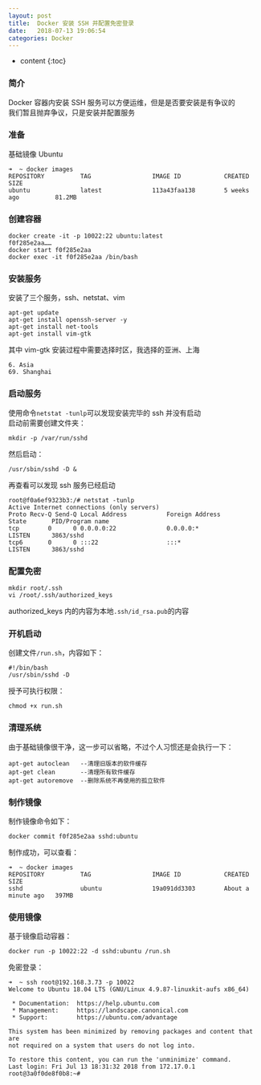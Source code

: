```yaml
---
layout: post
title:  Docker 安装 SSH 并配置免密登录
date:   2018-07-13 19:06:54
categories: Docker
---
```


* content
{:toc}

### 简介

Docker 容器内安装 SSH 服务可以方便运维，但是是否要安装是有争议的  
我们暂且抛弃争议，只是安装并配置服务

### 准备

基础镜像 Ubuntu

	➜  ~ docker images
	REPOSITORY          TAG                 IMAGE ID            CREATED              SIZE
	ubuntu              latest              113a43faa138        5 weeks ago          81.2MB

### 创建容器

	docker create -it -p 10022:22 ubuntu:latest
	f0f285e2aa……
	docker start f0f285e2aa
	docker exec -it f0f285e2aa /bin/bash
	
### 安装服务

安装了三个服务，ssh、netstat、vim

	apt-get update
	apt-get install openssh-server -y
	apt-get install net-tools
	apt-get install vim-gtk
	
其中 vim-gtk 安装过程中需要选择时区，我选择的亚洲、上海

	6. Asia
	69. Shanghai
	
### 启动服务

使用命令```netstat -tunlp```可以发现安装完毕的 ssh 并没有启动  
启动前需要创建文件夹：

	mkdir -p /var/run/sshd

然后启动：

	/usr/sbin/sshd -D &
	
再查看可以发现 ssh 服务已经启动

	root@f0a6ef9323b3:/# netstat -tunlp
	Active Internet connections (only servers)
	Proto Recv-Q Send-Q Local Address           Foreign Address         State       PID/Program name
	tcp        0      0 0.0.0.0:22              0.0.0.0:*               LISTEN      3863/sshd
	tcp6       0      0 :::22                   :::*                    LISTEN      3863/sshd

### 配置免密

	mkdir root/.ssh
	vi /root/.ssh/authorized_keys
	
authorized_keys 内的内容为本地```.ssh/id_rsa.pub```的内容

### 开机启动

创建文件```/run.sh```，内容如下：

	#!/bin/bash
	/usr/sbin/sshd -D

授予可执行权限：

	chmod +x run.sh
	
### 清理系统

由于基础镜像很干净，这一步可以省略，不过个人习惯还是会执行一下：

	apt-get autoclean	--清理旧版本的软件缓存
	apt-get clean		--清理所有软件缓存
	apt-get autoremove	--删除系统不再使用的孤立软件
	
### 制作镜像

制作镜像命令如下：

	docker commit f0f285e2aa sshd:ubuntu
	
制作成功，可以查看：

	➜  ~ docker images
	REPOSITORY          TAG                 IMAGE ID            CREATED              SIZE
	sshd                ubuntu              19a091dd3303        About a minute ago   397MB
	
### 使用镜像

基于镜像启动容器：

	docker run -p 10022:22 -d sshd:ubuntu /run.sh
	
免密登录：

	➜  ~ ssh root@192.168.3.73 -p 10022
	Welcome to Ubuntu 18.04 LTS (GNU/Linux 4.9.87-linuxkit-aufs x86_64)
	
	 * Documentation:  https://help.ubuntu.com
	 * Management:     https://landscape.canonical.com
	 * Support:        https://ubuntu.com/advantage
	
	This system has been minimized by removing packages and content that are
	not required on a system that users do not log into.
	
	To restore this content, you can run the 'unminimize' command.
	Last login: Fri Jul 13 18:31:32 2018 from 172.17.0.1
	root@3a0f0de8f0b8:~#